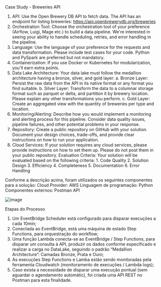 Case Study - Breweries API

1. API: Use the Open Brewery DB API to fetch data. The API has an endpoint for listing breweries:
 <https://api.openbrewerydb.org/breweries>
2. Orchestration Tool: Choose the orchestration tool of your preference (Airflow, Luigi, Mage etc.) to build a data pipeline. We're interested in seeing your ability to handle scheduling, retries, and error handling in the pipeline. 
3. Language: Use the language of your preference for the requests and data transformation. Please include test cases for your code. Python and PySpark are preferred but not mandatory. 
4. Containerization: If you use Docker or Kubernetes for modularization, you'll earn extra points.
5. Data Lake Architecture: Your data lake must follow the medallion architecture having a bronze, silver, and gold layer:
   a. Bronze Layer: Persist the raw data from the API in its native format or any format you find suitable.
   b. Silver Layer: Transform the data to a columnar storage format such as parquet or delta, and partition it by brewery location. Please explain any other transformations you perform.
   c. Gold Layer: Create an aggregated view with the quantity of breweries per type and location.
6. Monitoring/Alerting: Describe how you would implement a monitoring and alerting process for this pipeline. Consider data quality issues, pipeline failures, and other potential problems in your response.
7. Repository: Create a public repository on GitHub with your solution. Document your design choices, trade-offs, and provide clear instructions on how to run your application. 
8. Cloud Services: If your solution requires any cloud services, please provide instructions on how to set them up. Please do not post them in your public repository. 
Evaluation Criteria: Your solution will be evaluated based on the following criteria: 1. Code Quality 2. Solution Design 3. Efficiency 4. Completeness 5. Documentation 6. Error Handling

Conforme a descrição acima, foram utilizados os seguintes componentes para a solução:
Cloud Provider: AWS
Linguagem de programação: Python
Componentes externos: Postman API

![image](https://github.com/user-attachments/assets/1c8e1531-6d3f-495a-872f-61621907b03f)


Etapas do Processo
1) Um EventBridge Scheduler está configurado para disparar execuções a cada 10min;
2) Conectada ao EventBridge, está uma máquina de estado Step Functions, para orquestração do workflow;
3) Uma função Lambda conecta-se ao EventBridge / Step Functions, para disparar um consulta à API, produzir os dados conforme especificado e realizar a carga no DataLake, seguindo o padrão “Medallion Architecture”: Camadas Bronze, Prata e Ouro;
4) As execuções Step Functions e Lamba estão sendo monitoradas pela ferramenta Cloudwatch (monitoramento de execuções / Lambda logs);
5) Caso exista a necessidade de disparar uma execução pontual (sem aguardar o agendamento automátic), foi criada uma API REST no Postman para esta finalidade.
